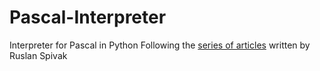 # Pascal-Interpreter
Interpreter for Pascal in Python
Following the [series of articles](https://ruslanspivak.com/lsbasi-part1/) written by Ruslan Spivak
